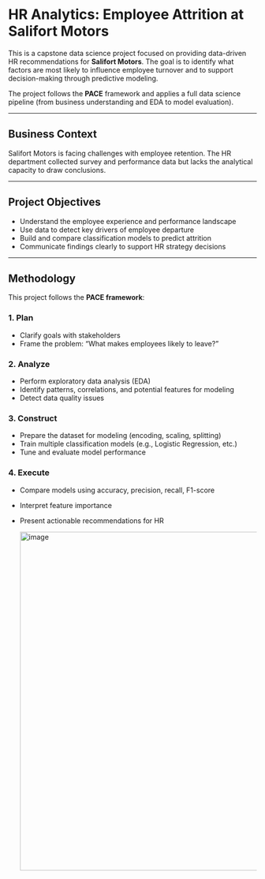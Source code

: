 # HR Analytics: Employee Attrition at Salifort Motors

This is a capstone data science project focused on providing data-driven HR recommendations for **Salifort Motors**. The goal is to identify what factors are most likely to influence employee turnover and to support decision-making through predictive modeling.

The project follows the **PACE** framework and applies a full data science pipeline (from business understanding and EDA to model evaluation).

---

## Business Context

Salifort Motors is facing challenges with employee retention. The HR department collected survey and performance data but lacks the analytical capacity to draw conclusions.

---

## Project Objectives

- Understand the employee experience and performance landscape  
- Use data to detect key drivers of employee departure  
- Build and compare classification models to predict attrition  
- Communicate findings clearly to support HR strategy decisions  

---

## Methodology

This project follows the **PACE framework**:

### 1. Plan
- Clarify goals with stakeholders  
- Frame the problem: “What makes employees likely to leave?”

### 2. Analyze
- Perform exploratory data analysis (EDA)  
- Identify patterns, correlations, and potential features for modeling  
- Detect data quality issues  

### 3. Construct
- Prepare the dataset for modeling (encoding, scaling, splitting)  
- Train multiple classification models (e.g., Logistic Regression, etc.)  
- Tune and evaluate model performance  

### 4. Execute
- Compare models using accuracy, precision, recall, F1-score  
- Interpret feature importance  
- Present actionable recommendations for HR

  <img width="1150" height="687" alt="image" src="https://github.com/user-attachments/assets/27298a40-0873-4eb4-b422-ace79c1d710b" />



